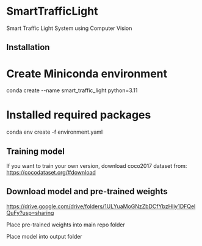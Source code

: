 # SmartTrafficLight
Smart Traffic Light System using Computer Vision

## Installation
# Create Miniconda environment 
conda create --name smart_traffic_light python=3.11

# Installed required packages
conda env create -f environment.yaml

## Training model
If you want to train your own version, download coco2017 dataset from: https://cocodataset.org/#download

## Download model and pre-trained weights
https://drive.google.com/drive/folders/1ULYuaMoGNzZbDCfYbzHliy1DFQelQuFy?usp=sharing

Place pre-trained weights into main repo folder

Place model into output folder